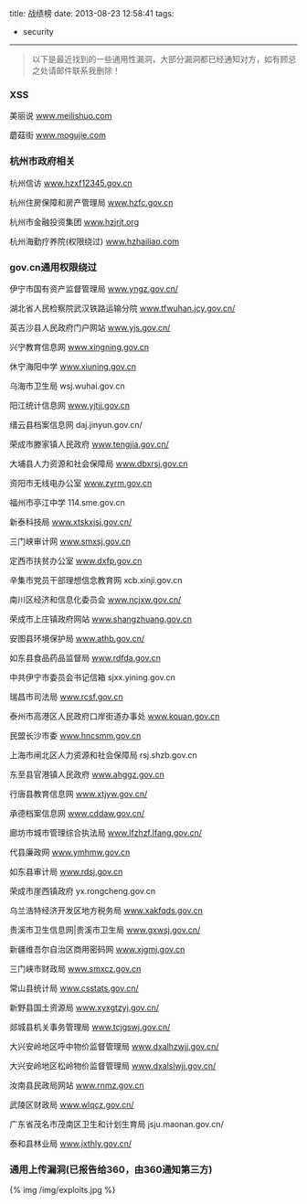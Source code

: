 title: 战绩榜
date: 2013-08-23 12:58:41
tags:

- security

---
> 以下是最近找到的一些通用性漏洞，大部分漏洞都已经通知对方，如有顾忌之处请邮件联系我删除！

<!-- more -->
### XSS
美丽说
www.meilishuo.com

蘑菇街
www.mogujie.com

### 杭州市政府相关

杭州信访
www.hzxf12345.gov.cn

杭州住房保障和房产管理局
www.hzfc.gov.cn

杭州市金融投资集团
www.hzjrjt.org

杭州海勤疗养院(权限绕过)
www.hzhailiao.com

### gov.cn通用权限绕过

伊宁市国有资产监督管理局
www.yngz.gov.cn/

湖北省人民检察院武汉铁路运输分院
www.tfwuhan.jcy.gov.cn/

英吉沙县人民政府门户网站
www.yjs.gov.cn/

兴宁教育信息网
www.xingning.gov.cn

休宁海阳中学
www.xiuning.gov.cn

乌海市卫生局
wsj.wuhai.gov.cn

阳江统计信息网
www.yjtjj.gov.cn

缙云县档案信息网
daj.jinyun.gov.cn/

荣成市滕家镇人民政府
www.tengjia.gov.cn/

大埔县人力资源和社会保障局
www.dbxrsj.gov.cn

资阳市无线电办公室
www.zyrm.gov.cn

福州市亭江中学
114.sme.gov.cn

新泰科技局
www.xtskxjsj.gov.cn/

三门峡审计网
www.smxsj.gov.cn

定西市扶贫办公室
www.dxfp.gov.cn

辛集市党员干部理想信念教育网
xcb.xinji.gov.cn

南川区经济和信息化委员会
www.ncjxw.gov.cn/

荣成市上庄镇政府网站
www.shangzhuang.gov.cn

安图县环境保护局
www.athb.gov.cn/

如东县食品药品监督局
www.rdfda.gov.cn

中共伊宁市委员会书记信箱
sjxx.yining.gov.cn

瑞昌市司法局
www.rcsf.gov.cn

泰州市高港区人民政府口岸街道办事处
www.kouan.gov.cn

民盟长沙市委
www.hncsmm.gov.cn

上海市闸北区人力资源和社会保障局
rsj.shzb.gov.cn

东至县官港镇人民政府
www.ahggz.gov.cn

行唐县教育信息网
www.xtjyw.gov.cn/

承德档案信息网
www.cddaw.gov.cn/

廊坊市城市管理综合执法局
www.lfzhzf.lfang.gov.cn/

代县廉政网
www.ymhmw.gov.cn

如东县审计局
www.rdsj.gov.cn

荣成市崖西镇政府
yx.rongcheng.gov.cn

乌兰浩特经济开发区地方税务局
www.xakfqds.gov.cn

贵溪市卫生信息网|贵溪市卫生局
www.gxwsj.gov.cn/

新疆维吾尔自治区商用密码网
www.xjgmj.gov.cn

三门峡市财政局
www.smxcz.gov.cn

常山县统计局
www.csstats.gov.cn/

新野县国土资源局
www.xyxgtzyj.gov.cn/

郯城县机关事务管理局
www.tcjgswj.gov.cn/

大兴安岭地区呼中物价监督管理局
www.dxalhzwjj.gov.cn/

大兴安岭地区松岭物价监督管理局
www.dxalslwjj.gov.cn/

汝南县民政局网站
www.rnmz.gov.cn

武陵区财政局
www.wlqcz.gov.cn/

广东省茂名市茂南区卫生和计划生育局
jsju.maonan.gov.cn/

泰和县林业局
www.jxthly.gov.cn/

### 通用上传漏洞(已报告给360，由360通知第三方)

{% img /img/exploits.jpg %}

